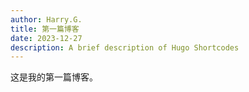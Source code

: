 ```yaml
---
author: Harry.G.
title: 第一篇博客
date: 2023-12-27
description: A brief description of Hugo Shortcodes
---
```


这是我的第一篇博客。